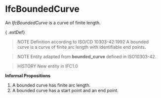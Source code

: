 # IfcBoundedCurve

An _IfcBoundedCurve_ is a curve of finite length.<!-- end of definition -->

{ .extDef}
> NOTE Definition according to ISO/CD 10303-42:1992
> A bounded curve is a curve of finite arc length with identifiable end points.

> NOTE Entity adapted from **bounded_curve** defined in ISO10303-42.

> HISTORY New entity in IFC1.0

**Informal Propositions**

1. A bounded curve has finite arc length.
2. A bounded curve has a start point and an end point.
